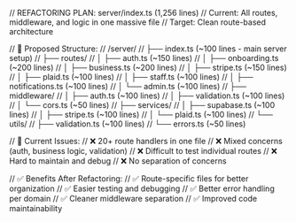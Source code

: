 // REFACTORING PLAN: server/index.ts (1,256 lines)
// Current: All routes, middleware, and logic in one massive file
// Target: Clean route-based architecture

// 📁 Proposed Structure:
// /server/
//   ├── index.ts (~100 lines - main server setup)
//   ├── routes/
//   │   ├── auth.ts (~150 lines)
//   │   ├── onboarding.ts (~200 lines)
//   │   ├── business.ts (~200 lines)
//   │   ├── stripe.ts (~150 lines)
//   │   ├── plaid.ts (~100 lines)
//   │   ├── staff.ts (~100 lines)
//   │   ├── notifications.ts (~100 lines)
//   │   └── admin.ts (~100 lines)
//   ├── middleware/
//   │   ├── auth.ts (~100 lines)
//   │   ├── validation.ts (~100 lines)
//   │   └── cors.ts (~50 lines)
//   ├── services/
//   │   ├── supabase.ts (~100 lines)
//   │   ├── stripe.ts (~100 lines)
//   │   └── plaid.ts (~100 lines)
//   └── utils/
//       ├── validation.ts (~100 lines)
//       └── errors.ts (~50 lines)

// 🎯 Current Issues:
// ❌ 20+ route handlers in one file
// ❌ Mixed concerns (auth, business logic, validation)
// ❌ Difficult to test individual routes
// ❌ Hard to maintain and debug
// ❌ No separation of concerns

// ✅ Benefits After Refactoring:
// ✅ Route-specific files for better organization
// ✅ Easier testing and debugging
// ✅ Better error handling per domain
// ✅ Cleaner middleware separation
// ✅ Improved code maintainability